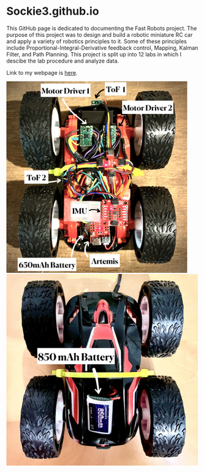 # Sockie3.github.io
This GitHub page is dedicated to documenting the Fast Robots project. The purpose of this project was to design and build a robotic miniature RC car and apply a variety of robotics principles to it. Some of these principles include Proportional-Integral-Derivative feedback control, Mapping, Kalman Filter, and Path Planning. This project is split up into 12 labs in which I descibe the lab procedure and analyze data.

Link to my webpage is <a href="[mailto:ms2663@cornell.edu](https://sockie3.github.io/#about)">here</a>.

<img class="mb-5" src="assets/img/about/car_wiring_0.jpg" alt="car_wiring_0"
                    style="width:472px;height:500px;">
<img class="mb-5" src="assets/img/about/car_wiring_1.jpg" alt="car_wiring_1"
                    style="width:500px;height:500px;">
